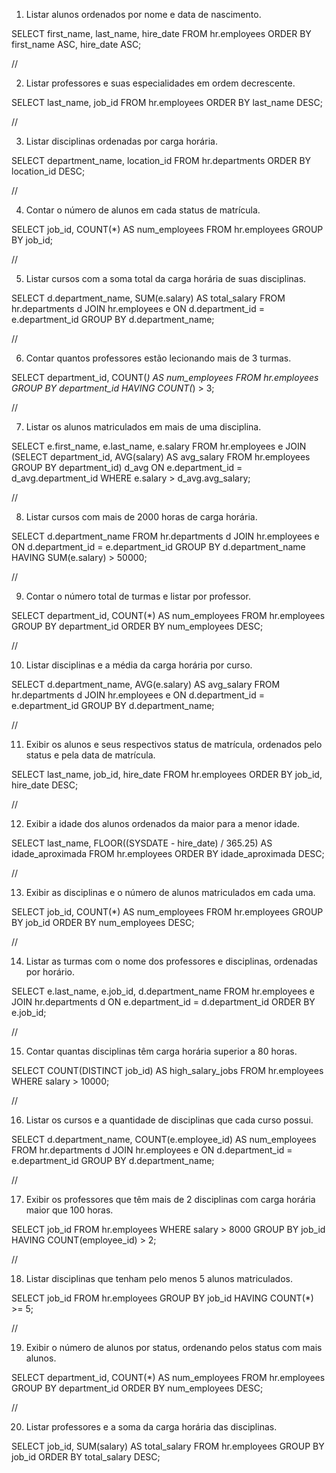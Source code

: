 


1. Listar alunos ordenados por nome e data de nascimento.

SELECT first_name, last_name, hire_date 
FROM hr.employees 
ORDER BY first_name ASC, hire_date ASC; 

//

2. Listar professores e suas especialidades em ordem decrescente.

SELECT last_name, job_id 
FROM hr.employees 
ORDER BY last_name DESC; 

//

3. Listar disciplinas ordenadas por carga horária.

SELECT department_name, location_id 
FROM hr.departments 
ORDER BY location_id DESC; 

//

4. Contar o número de alunos em cada status de matrícula.

SELECT job_id, COUNT(*) AS num_employees 
FROM hr.employees 
GROUP BY job_id; 

//

5. Listar cursos com a soma total da carga horária de suas disciplinas.

SELECT d.department_name, SUM(e.salary) AS total_salary 
FROM hr.departments d 
JOIN hr.employees e ON d.department_id = e.department_id 
GROUP BY d.department_name; 

//

6. Contar quantos professores estão lecionando mais de 3 turmas.

SELECT department_id, COUNT(*) AS num_employees 
FROM hr.employees 
GROUP BY department_id 
HAVING COUNT(*) > 3; 

//

7. Listar os alunos matriculados em mais de uma disciplina.

SELECT e.first_name, e.last_name, e.salary 
FROM hr.employees e 
JOIN (SELECT department_id, AVG(salary) AS avg_salary 
   FROM hr.employees 
      GROUP BY department_id) d_avg 
ON e.department_id = d_avg.department_id 
WHERE e.salary > d_avg.avg_salary; 

//

8. Listar cursos com mais de 2000 horas de carga horária.

SELECT d.department_name 
FROM hr.departments d 
JOIN hr.employees e ON d.department_id = e.department_id 
GROUP BY d.department_name 
HAVING SUM(e.salary) > 50000; 

//

9. Contar o número total de turmas e listar por professor.

SELECT department_id, COUNT(*) AS num_employees 
FROM hr.employees 
GROUP BY department_id 
ORDER BY num_employees DESC; 

//

10. Listar disciplinas e a média da carga horária por curso.

SELECT d.department_name, AVG(e.salary) AS avg_salary 
FROM hr.departments d 
JOIN hr.employees e ON d.department_id = e.department_id 
GROUP BY d.department_name; 

//

11. Exibir os alunos e seus respectivos status de matrícula, ordenados pelo status e pela data de matrícula.

SELECT last_name, job_id, hire_date 
       FROM hr.employees 
       ORDER BY job_id, hire_date DESC;
       
//

12. Exibir a idade dos alunos ordenados da maior para a menor idade.

SELECT last_name, FLOOR((SYSDATE - hire_date) / 365.25) AS idade_aproximada 
FROM hr.employees 
ORDER BY idade_aproximada DESC; 

//

13. Exibir as disciplinas e o número de alunos matriculados em cada uma. 

SELECT job_id, COUNT(*) AS num_employees 
FROM hr.employees 
GROUP BY job_id 
ORDER BY num_employees DESC; 

//

14. Listar as turmas com o nome dos professores e disciplinas, ordenadas por horário. 

SELECT e.last_name, e.job_id, d.department_name 
FROM hr.employees e 
JOIN hr.departments d ON e.department_id = d.department_id 
ORDER BY e.job_id; 

//

15. Contar quantas disciplinas têm carga horária superior a 80 horas.

SELECT COUNT(DISTINCT job_id) AS high_salary_jobs 
FROM hr.employees 
WHERE salary > 10000; 

//

16. Listar os cursos e a quantidade de disciplinas que cada curso possui. 

SELECT d.department_name, COUNT(e.employee_id) AS num_employees 
FROM hr.departments d 
JOIN hr.employees e ON d.department_id = e.department_id 
GROUP BY d.department_name; 

//

17. Exibir os professores que têm mais de 2 disciplinas com carga horária maior que 100 horas. 

SELECT job_id 
FROM hr.employees 
WHERE salary > 8000 
GROUP BY job_id 
HAVING COUNT(employee_id) > 2; 

// 

18. Listar disciplinas que tenham pelo menos 5 alunos matriculados.

SELECT job_id 
FROM hr.employees 
GROUP BY job_id 
HAVING COUNT(*) >= 5; 

//

19. Exibir o número de alunos por status, ordenando pelos status com mais alunos.

SELECT department_id, COUNT(*) AS num_employees 
FROM hr.employees 
GROUP BY department_id 
ORDER BY num_employees DESC;

//

20. Listar professores e a soma da carga horária das disciplinas.

SELECT job_id, SUM(salary) AS total_salary 
FROM hr.employees 
GROUP BY job_id 
ORDER BY total_salary DESC; 
